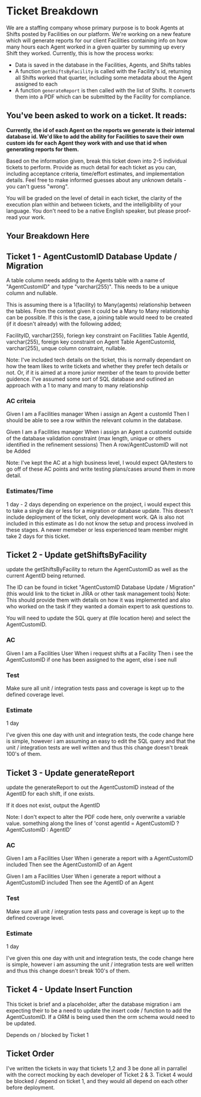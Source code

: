 # Ticket Breakdown
We are a staffing company whose primary purpose is to book Agents at Shifts posted by Facilities on our platform. We're working on a new feature which will generate reports for our client Facilities containing info on how many hours each Agent worked in a given quarter by summing up every Shift they worked. Currently, this is how the process works:

- Data is saved in the database in the Facilities, Agents, and Shifts tables
- A function `getShiftsByFacility` is called with the Facility's id, returning all Shifts worked that quarter, including some metadata about the Agent assigned to each
- A function `generateReport` is then called with the list of Shifts. It converts them into a PDF which can be submitted by the Facility for compliance.

## You've been asked to work on a ticket. It reads:

**Currently, the id of each Agent on the reports we generate is their internal database id. We'd like to add the ability for Facilities to save their own custom ids for each Agent they work with and use that id when generating reports for them.**


Based on the information given, break this ticket down into 2-5 individual tickets to perform. Provide as much detail for each ticket as you can, including acceptance criteria, time/effort estimates, and implementation details. Feel free to make informed guesses about any unknown details - you can't guess "wrong".


You will be graded on the level of detail in each ticket, the clarity of the execution plan within and between tickets, and the intelligibility of your language. You don't need to be a native English speaker, but please proof-read your work.

## Your Breakdown Here

## Ticket 1 - AgentCustomID Database Update / Migration

A table column needs adding to the Agents table with a name of "AgentCustomID" and type "varchar(255)". This needs to be a unique column and nullable.

This is assuming there is a 1(facility) to Many(agents) relationship between the tables. 
From the context given it could be a Many to Many relationship can be possible. If this is the case, a joining table would need to be created (if it doesn't already) with the following added;

FacilityID, varchar(255), foriegn key constraint on Facilities Table
AgentId, varchar(255), foreign key constraint on Agent Table
AgentCustomId, varchar(255), unque column constraint, nullable.

Note: I've included tech details on the ticket, this is normally dependant on how the team likes to write tickets and whether they prefer tech details or not. Or, if it is aimed at a more junior member of the team to provide better guidence. I've assumed some sort of SQL database and outlined an approach with a 1 to many and many to many relationship

### AC criteia

Given I am a Facilities manager 
When i assign an Agent a customId
Then I should be able to see a row within the relevant column in the database.

Given I am a Facilities manager
When i assign an Agent a customId outside of the database validation constraint (max length, unique or others identified in the refinement sessions)
Then A row/AgentCustomID will not be Added

Note: I've kept the AC at a high business level, I would expect QA/testers to go off of these AC points and write testing plans/cases around them in more detail.

### Estimates/Time

1 day - 2 days
depending on experience on the project, i would expect this to take a single day or less for a migration or database update. This doesn't include deployment of the ticket, only development work. QA is also not included in this estimate as I do not know the setup and process involved in these stages. A newer memeber or less experienced team member might take 2 days for this ticket.

## Ticket 2 - Update getShiftsByFacility

update the getShiftsByFacility to return the AgentCustomID as well as the current AgentID being returned.

The ID can be found in ticket "AgentCustomID Database Update / Migration"(this would link to the ticket in JIRA or other task management tools)
Note: This should provide them with details on how it was implemented and also who worked on the task if they wanted a domain expert to ask questions to.

You will need to update the SQL query at (file location here) and select the AgentCustomID.

### AC

Given I am a Facilities User
When i request shifts at a Facility
Then i see the AgentCustomID if one has been assigned to the agent, else i see null

### Test

Make sure all unit / integration tests pass and coverage is kept up to the defined coverage level.

### Estimate

1 day

I've given this one day with unit and integration tests, the code change here is simple, however i am assuming an easy to edit the SQL query and that the unit / integration tests are well written and thus this change doesn't break 100's of them.


## Ticket 3 - Update generateReport

update the generateReport to out the AgentCustomID instead of the AgentID for each shift, if one exists.

If it does not exist, output the AgentID

Note: I don't expect to alter the PDF code here, only overwrite a variable value. something along the lines of 'const agentId = AgentCustomID ? AgentCustomID : AgentID'

### AC

Given I am a Facilities User
When i generate a report with a AgentCustomID included
Then see the AgentCustomID of an Agent

Given I am a Facilities User
When i generate a report without a AgentCustomID included
Then see the AgentID of an Agent

### Test

Make sure all unit / integration tests pass and coverage is kept up to the defined coverage level.

### Estimate

1 day

I've given this one day with unit and integration tests, the code change here is simple, however i am assuming the unit / integration tests are well written and thus this change doesn't break 100's of them.

## Ticket 4 - Update Insert Function 

This ticket is brief and a placeholder, after the database migration i am expecting their to be a need to update the insert code / function to add the AgentCustomID. If a ORM is being used then the orm schema would need to be updated.

Depends on / blocked by Ticket 1

## Ticket Order

I've written the tickets in way that tickets 1,2 and 3 be done all in parrallel with the correct mocking by each developer of Ticket 2 & 3. Ticket 4 would be blocked / depend on ticket 1, and they would all depend on each other before deployment.